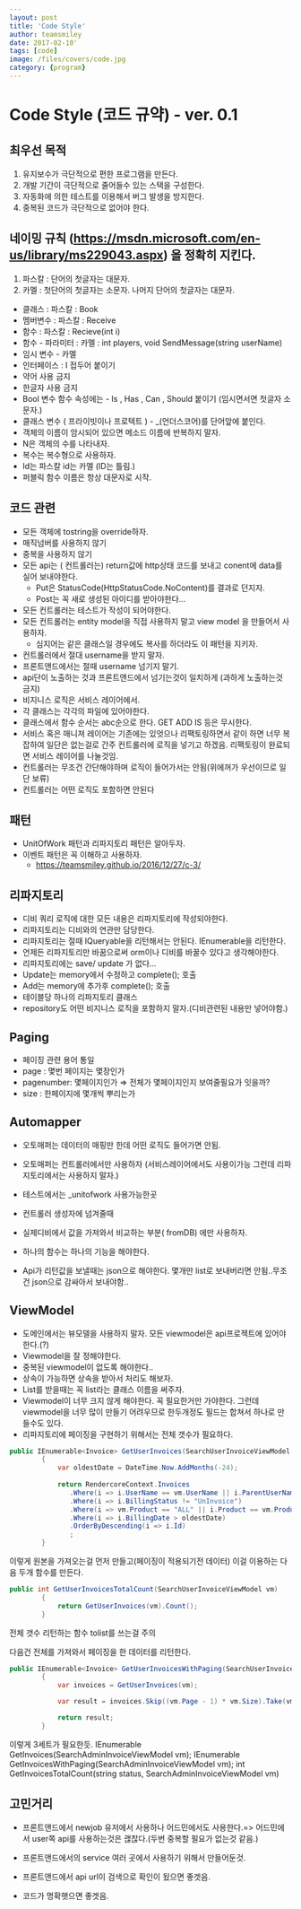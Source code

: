 ```yaml
---
layout: post
title: 'Code Style' 
author: teamsmiley 
date: 2017-02-10'
tags: [code]
image: /files/covers/code.jpg
category: {program}
---
```

# Code Style (코드 규약) - ver. 0.1 

## 최우선 목적 

1. 유지보수가 극단적으로 편한 프로그램을 만든다. 
2. 개발 기간이 극단적으로 줄어들수 있는 스택을 구성한다. 
3. 자동화에 의한 테스트를 이용해서 버그 발생을 방지한다. 
4. 중복된 코드가 극단적으로 없어야 한다. 


## 네이밍 규칙 (https://msdn.microsoft.com/en-us/library/ms229043.aspx) 을 정확히 지킨다. 

1. 파스칼 : 단어의 첫글자는 대문자. 
2. 카멜   : 첫단어의 첫글자는 소문자. 나머지 단어의 첫글자는 대문자. 

* 클래스 : 파스칼 : Book
* 멤버변수 : 파스칼 : Receive
* 함수 : 파스칼 : Recieve(int i)
* 함수 - 파라미터 : 카멜 : int players, void SendMessage(string userName)
* 임시 변수 - 카멜 
* 인터페이스 : I 접두어 붙이기
* 약어 사용 금지 
* 한글자 사용 금지 
* Bool 변수 함수 속성에는 - Is , Has , Can , Should 붙이기 (임시면서면 첫글자 소문자.)
* 클래스 변수 ( 프라이빗이나 프로텍트 ) - _(언더스코어)를 단어앞에 붙인다. 
* 객체의 이름이 암시되어 있으면 메소드 이름에 반복하지 말자. 
* N은 객체의 수를 나타내자.
* 복수는 복수형으로 사용하자.
* Id는 파스칼 id는  카멜 (ID는 틀림.)
* 퍼블릭 함수 이름은 항상 대문자로 시작.

## 코드 관련 
* 모든 객체에 tostring을 override하자.
* 매직넘버를 사용하지 않기 
* 중복을 사용하지  않기 
* 모든 api는 ( 컨트롤러는)  return값에 http상태 코드를  보내고 conent에 data를 실어 보내야한다.
    * Put은 StatusCode(HttpStatusCode.NoContent)를 결과로 던지자.
    * Post는 꼭 새로 생성된 아이디를 받아야한다...
* 모든 컨트롤러는 테스트가 작성이 되어야한다.
* 모든 컨트롤러는 entity model을 직접 사용하지 말고 view model 을 만들어서 사용하자. 
    * 심지어는 같은 클래스일 경우에도 복사를 하더라도 이 패턴을 지키자.
* 컨트롤러에서 절대 username을 받지 말자.
* 프론트앤드에서는 절때 username 넘기지 말기.
* api단이 노출하는 것과 프론트앤드에서 넘기는것이 일치하게 (과하게 노출하는것 금지)
* 비지니스 로직은 서비스 레이어에서.
* 각 클래스는 각각의 파일에 있어야한다.
* 클래스에서 함수 순서는 abc순으로 한다. GET ADD IS 등은 무시한다.
* 서비스 혹은 매니져 레이어는 기존에는 있엇으나 리팩토링하면서 같이 하면 너무 복잡하여 일단은 없는걸로 간주 컨트롤러에 로직을 넣기고 하겠음.  리팩토링이 완료되면 서비스 레이어를 나눌것임.
* 컨트롤러는 무조건 간단해야하며 로직이 들어가서는 안됨(위에꺼가 우선이므로 일단 보류)
* 컨트롤러는 어떤 로직도 포함하면 안된다


## 패턴 
* UnitOfWork 패턴과 리파지토리 패턴은 알아두자.
* 이벤트 패턴은 꼭 이해하고 사용하자.
    * https://teamsmiley.github.io/2016/12/27/c-3/



## 리파지토리 

* 디비 쿼리 로직에 대한 모든 내용은 리파지토리에  작성되야한다.
* 리파지토리는 디비와의 연관만 담당한다. 
* 리파지토리는 절때  IQueryable을 리턴해서는 안된다. IEnumerable을 리턴한다.
* 언제든 리파지토리만 바꿈으로써 orm이나 디비를 바꿀수 있다고 생각해야한다.
* 리파지토리에는 save/ update 가 없다…
* Update는  memory에서 수정하고 complete(); 호출
* Add는 memory에 추가후 complete(); 호출
* 테이블당 하나의 리파지토리 클래스 
* repository도 어떤 비지니스 로직을 포함하지 말자.(디비관련된 내용만 넣어야함.)

## Paging 

* 페이징 관련 용어 통일
* page : 몇번 페이지는 몇장인가
* pagenumber: 몇페이지인가 ⇒ 전체가 몇페이지인지  보여줄필요가 잇을까?
* size : 한페이지에 몇개씩 뿌리는가

## Automapper 

* 오토매퍼는 데이터의 매핑만 한데 어떤 로직도 들어가면 안됨.
* 오토매퍼는 컨트롤러에서만 사용하자 (서비스레이어에서도 사용이가능 그런데 리파지토리에서는 사용하지 말자.)


* 테스트에서는 _unitofwork 사용가능한곳 
* 컨트롤러 생성자에 넘겨줄때
* 실제디비에서 값을 가져와서 비교하는 부분( fromDB) 에만 사용하자.
* 하나의 함수는 하나의 기능을 해야한다.
* Api가 리턴값을 보낼때는 json으로 해야한다. 몇개만 list로 보내버리면 안됨..무조건 json으로 감싸아서 보내야함..


## ViewModel  
* 도메인에서는 뷰모델을 사용하지 말자. 모든 viewmodel은  api프로젝트에 있어야한다.(?)
* Viewmodel을 잘 정해야한다. 
* 중복된 viewmodel이 없도록 해야한다..
* 상속이 가능하면 상속을 받아서 처리도 해보자.
* List를 받을때는 꼭 list라는 클래스 이름을 써주자.
*  Viewmodel이 너무 크지 않게 해야한다. 꼭 필요한거만 가야한다. 그런데 viewmodel을 너무 많이 만들기 어려우므로 한두개정도 필드는 합쳐서 하나로 만들수도 있다. 
* 리파지토리에 페이징을 구현하기 위해서는 전체 갯수가 필요하다.

```cs
public IEnumerable<Invoice> GetUserInvoices(SearchUserInvoiceViewModel vm)
        {
            var oldestDate = DateTime.Now.AddMonths(-24);
 
            return RendercoreContext.Invoices
               .Where(i => i.UserName == vm.UserName || i.ParentUserName == vm.UserName)
               .Where(i => i.BillingStatus != "UnInvoice")
               .Where(i => vm.Product == "ALL" || i.Product == vm.Product)
               .Where(i => i.BillingDate > oldestDate)
               .OrderByDescending(i => i.Id)
               ;
        }
```

이렇게 원본을 가져오는걸 먼저 만들고(페이징이 적용되기전 데이터) 
이걸 이용하는 다음 두개 함수를 만든다.
```cs
public int GetUserInvoicesTotalCount(SearchUserInvoiceViewModel vm)
        {
            return GetUserInvoices(vm).Count();
        }
```

전체 갯수 리턴하는 함수 tolist를 쓰는걸 주의

다음건 전체를 가져와서 페이징을 한 데이터를 리턴한다.

```cs
public IEnumerable<Invoice> GetUserInvoicesWithPaging(SearchUserInvoiceViewModel vm)
        {
            var invoices = GetUserInvoices(vm);

            var result = invoices.Skip((vm.Page - 1) * vm.Size).Take(vm.Size).ToList();

            return result;
        }
```

이렇게 3세트가 필요한듯.
IEnumerable<Invoice> GetInvoices(SearchAdminInvoiceViewModel vm);
IEnumerable<Invoice> GetInvoicesWithPaging(SearchAdminInvoiceViewModel vm);
int GetInvoicesTotalCount(string status, SearchAdminInvoiceViewModel vm)



## 고민거리 
* 프론트앤드에서 newjob  유저에서 사용하나 어드민에서도 사용한다.=> 어드민에서 user쪽 api를 사용하는것은 괞찮다.(두번 중복할 필요가 없는것 같음.)

* 프론트앤드에서의 service 여러 곳에서 사용하기 위해서 만들어둔것.

* 프론트앤드에서 api url이 검색으로 확인이 됬으면 좋겟음.
* 코드가 명확햇으면 좋겟음.
















